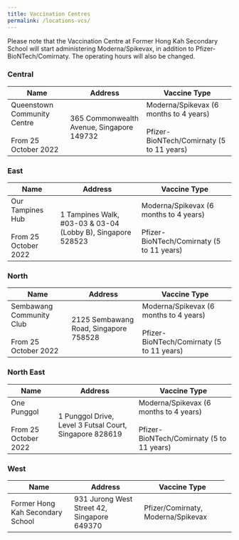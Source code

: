 ```yaml
---
title: Vaccination Centres
permalink: /locations-vcs/
---
```

Please note that the Vaccination Centre at Former Hong Kah Secondary School will start administering Moderna/Spikevax, in addition to Pfizer-BioNTech/Comirnaty. The operating hours will also be changed.
 
### **Central**
<table>
  <thead>
    <tr>
      <th>Name</th>
      <th>Address</th>
			<th>Vaccine Type</th>
    </tr>
  </thead>
  <tbody>	
    <tr>
      <td>Queenstown
Community Centre <br><br>From 25 October
2022</td>
      <td>365 Commonwealth Avenue, Singapore
149732</td>
			<td>Moderna/Spikevax (6
months to 4 years)<br><br>
Pfizer-
BioNTech/Comirnaty
(5 to 11 years)</td>
    </tr>
	</tbody>
</table>

### **East**
<table>
  <thead>
    <tr>
      <th>Name</th>
      <th>Address</th>
			<th>Vaccine Type</th>
    </tr>
  </thead>
  <tbody>	
    <tr>
      <td>Our Tampines Hub<br><br>From 25 October
2022</td>
      <td>1 Tampines Walk, #03-03 & 03-04
(Lobby B), Singapore 528523</td>
			<td>Moderna/Spikevax (6
months to 4 years)<br><br>
Pfizer-
BioNTech/Comirnaty
(5 to 11 years)</td>
    </tr>
	</tbody>
</table>

### **North**
<table>
  <thead>
    <tr>
      <th>Name</th>
      <th>Address</th>
			<th>Vaccine Type</th>
    </tr>
  </thead>
  <tbody>	
    <tr>
      <td>Sembawang
Community Club<br><br>From 25 October
2022</td>
      <td>2125 Sembawang Road, Singapore
758528</td>
			<td>Moderna/Spikevax (6
months to 4 years)<br><br>
Pfizer-
BioNTech/Comirnaty
(5 to 11 years)</td>
    </tr>
	</tbody>
</table>

### **North East**
<table>
  <thead>
    <tr>
      <th>Name</th>
      <th>Address</th>
			<th>Vaccine Type</th>
    </tr>
  </thead>
  <tbody>	
    <tr>
      <td>One Punggol<br><br>From 25 October
2022</td>
      <td>1 Punggol Drive, Level 3 Futsal Court,
Singapore 828619</td>
			<td>Moderna/Spikevax (6
months to 4 years)<br><br>
Pfizer-
BioNTech/Comirnaty
(5 to 11 years)</td>
    </tr>
	</tbody>
</table>

### **West**
<table>
  <thead>
    <tr>
      <th>Name</th>
      <th>Address</th>
			<th>Vaccine Type</th>
    </tr>
  </thead>
  <tbody>	
    <tr>
      <td>Former Hong Kah Secondary School</td>
      <td>931 Jurong West Street 42, Singapore 649370</td>
			<td>Pfizer/Comirnaty, Moderna/Spikevax</td>
			<td>
    </tr>
	</tbody>
</table>